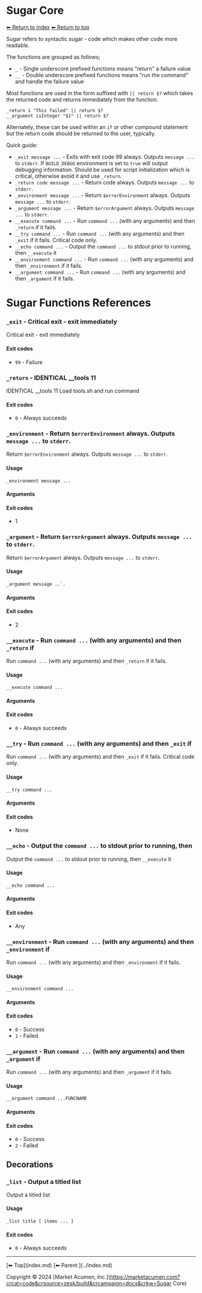 # Sugar Core

[⬅ Return to index](index.md)
[⬅ Return to top](../index.md)

Sugar refers to syntactic sugar - code which makes other code more readable.

The functions are grouped as follows;

- `_` - Single underscore prefixed functions means "return" a failure value
- `__` - Double underscore prefixed functions means "run the command" and handle the failure value

Most functions are used in the form suffixed with `|| return $?` which takes the returned code and returns immediately from the function.

    _return 1 "This failed" || return $?
    __argument isInteger "$1" || return $?

Alternately, these can be used within an `if` or other compound statement but the return code should be returned to the user, typically.

Quick guide:

- `_exit message ...` - Exits with exit code 99 always. Outputs `message ...` to `stderr`. If `BUILD_DEBUG` environment is set to `true` will output debugging information. Should be used for script initialization which is critical, otherwise avoid it and use `_return`.
- `_return code message ...` - Return code always. Outputs `message ...` to `stderr`.
- `_environment message ...` - Return `$errorEnvironment` always. Outputs `message ...` to `stderr`.
- `_argument message ...` - Return `$errorArgument` always. Outputs `message ...` to `stderr`.
- `__execute command ...` - Run `command ...` (with any arguments) and then `_return` if it fails.
- `__try command ...` - Run `command ...` (with any arguments) and then `_exit` if it fails. Critical code only.
- `__echo command ...` - Output the `command ...` to stdout prior to running, then `__execute` it
- `__environment command ...` - Run `command ...` (with any arguments) and then `_environment` if it fails.
- `__argument command ...` - Run `command ...` (with any arguments) and then `_argument` if it fails.

# Sugar Functions References


### `_exit` - Critical exit - exit immediately

Critical exit - exit immediately

#### Exit codes

- `99` - Failure

### `_return` - IDENTICAL __tools 11

IDENTICAL __tools 11
Load tools.sh and run command

#### Exit codes

- `0` - Always succeeds

### `_environment` - Return `$errorEnvironment` always. Outputs `message ...` to `stderr`.

Return `$errorEnvironment` always. Outputs `message ...` to `stderr`.

#### Usage

    _environment message ...
    

#### Arguments



#### Exit codes

- 1

### `_argument` - Return `$errorArgument` always. Outputs `message ...` to `stderr`.

Return `$errorArgument` always. Outputs `message ...` to `stderr`.

#### Usage

    _argument message ..`.
    

#### Arguments



#### Exit codes

- 2

### `__execute` - Run `command ...` (with any arguments) and then `_return` if

Run `command ...` (with any arguments) and then `_return` if it fails.

#### Usage

    __execute command ...
    

#### Arguments



#### Exit codes

- `0` - Always succeeds

### `__try` - Run `command ...` (with any arguments) and then `_exit` if

Run `command ...` (with any arguments) and then `_exit` if it fails. Critical code only.

#### Usage

    __try command ...
    

#### Arguments



#### Exit codes

- None

### `__echo` - Output the `command ...` to stdout prior to running, then

Output the `command ...` to stdout prior to running, then `__execute` it

#### Usage

    __echo command ...
    

#### Arguments



#### Exit codes

- Any

### `__environment` - Run `command ...` (with any arguments) and then `_environment` if

Run `command ...` (with any arguments) and then `_environment` if it fails.

#### Usage

    __environment command ...
    

#### Arguments



#### Exit codes

- `0` - Success
- `1` - Failed

### `__argument` - Run `command ...` (with any arguments) and then `_argument` if

Run `command ...` (with any arguments) and then `_argument` if it fails.

#### Usage

    __argument command ...FUNCNAME
    

#### Arguments



#### Exit codes

- `0` - Success
- `2` - Failed

## Decorations


### `_list` - Output a titled list

Output a titled list

#### Usage

    _list title [ items ... ]
    

#### Exit codes

- `0` - Always succeeds

<!-- TEMPLATE footer 4 -->
<hr />
[⬅ Top](index.md) [⬅ Parent ](../index.md)

Copyright &copy; 2024 [Market Acumen, Inc.](https://marketacumen.com?crcat=code&crsource=zesk/build&crcampaign=docs&crkw=Sugar Core)
